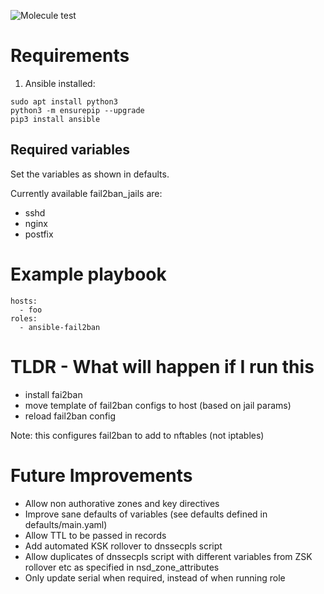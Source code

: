 ![Molecule test](https://github.com/pimvh/fail2ban/actions/workflows/test.yaml/badge.svg)
# Requirements

1. Ansible installed:

```
sudo apt install python3
python3 -m ensurepip --upgrade
pip3 install ansible
```

## Required variables

Set the variables as shown in defaults.

Currently available fail2ban_jails are:

- sshd
- nginx
- postfix

# Example playbook

```
hosts:
  - foo
roles:
  - ansible-fail2ban

```

# TLDR - What will happen if I run this

- install fai2ban
- move template of fail2ban configs to host (based on jail params)
- reload fail2ban config

Note: this configures fail2ban to add to nftables (not iptables)

# Future Improvements

- Allow non authorative zones and key directives
- Improve sane defaults of variables (see defaults defined in defaults/main.yaml)
- Allow TTL to be passed in records
- Add automated KSK rollover to dnssecpls script
- Allow duplicates of dnssecpls script with different variables from ZSK rollover etc as specified in nsd_zone_attributes
- Only update serial when required, instead of when running role
